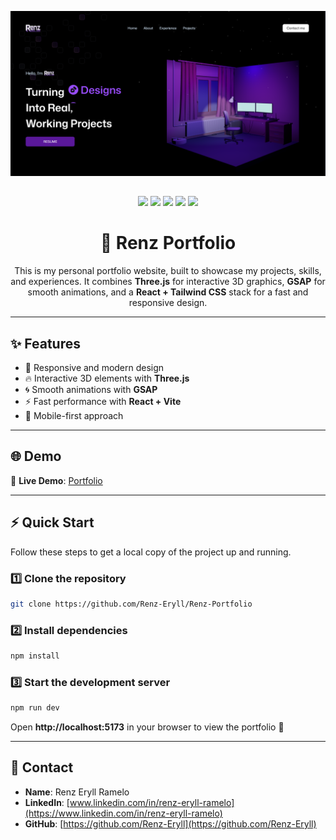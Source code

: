 <p align="center">
  <img src="./public/portfolio-thumbnail.png" alt="Portfolio Thumbnail" width="800"/>
</p>

##

<p align="center">
  <img src="https://img.shields.io/badge/React-20232A?style=for-the-badge&logo=react&logoColor=61DAFB"/>
  <img src="https://img.shields.io/badge/Tailwind_CSS-38B2AC?style=for-the-badge&logo=tailwind-css&logoColor=white"/>
  <img src="https://img.shields.io/badge/Three.js-black?style=for-the-badge&logo=three.js&logoColor=white"/>
  <img src="https://img.shields.io/badge/GSAP-88CE02?style=for-the-badge&logo=greensock&logoColor=white"/>
  <img src="https://img.shields.io/badge/Vite-646CFF?style=for-the-badge&logo=vite&logoColor=white"/>
</p>

<h1 align="center">🚀 Renz Portfolio</h1>

<p align="center">
  This is my personal portfolio website, built to showcase my projects, skills, and experiences.  
  It combines <b>Three.js</b> for interactive 3D graphics, <b>GSAP</b> for smooth animations, and a  
  <b>React + Tailwind CSS</b> stack for a fast and responsive design.
</p>

---

## ✨ Features

- 🎨 Responsive and modern design
- 🔥 Interactive 3D elements with **Three.js**
- 🌀 Smooth animations with **GSAP**
- ⚡ Fast performance with **React + Vite**
- 📱 Mobile-first approach

---

## 🌐 Demo

🔗 **Live Demo**: [Portfolio](https://renz-portfolio-psi.vercel.app)

---

## ⚡ Quick Start

Follow these steps to get a local copy of the project up and running.

### 1️⃣ Clone the repository

```bash
git clone https://github.com/Renz-Eryll/Renz-Portfolio
```

### 2️⃣ Install dependencies

```bash
npm install
```

### 3️⃣ Start the development server

```bash
npm run dev
```

Open **http://localhost:5173** in your browser to view the portfolio 🚀

---

## 📧 Contact

- **Name**: Renz Eryll Ramelo
- **LinkedIn**: [www.linkedin.com/in/renz-eryll-ramelo](https://www.linkedin.com/in/renz-eryll-ramelo)
- **GitHub**: [https://github.com/Renz-Eryll](https://github.com/Renz-Eryll)
